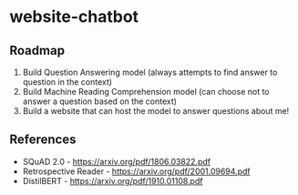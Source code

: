 # website-chatbot

## Roadmap

1. Build Question Answering model (always attempts to find answer to question in the context)
2. Build Machine Reading Comprehension model (can choose not to answer a question based on the context)
3. Build a website that can host the model to answer questions about me!

## References

* SQuAD 2.0 - https://arxiv.org/pdf/1806.03822.pdf
* Retrospective Reader - https://arxiv.org/pdf/2001.09694.pdf
* DistilBERT - https://arxiv.org/pdf/1910.01108.pdf
